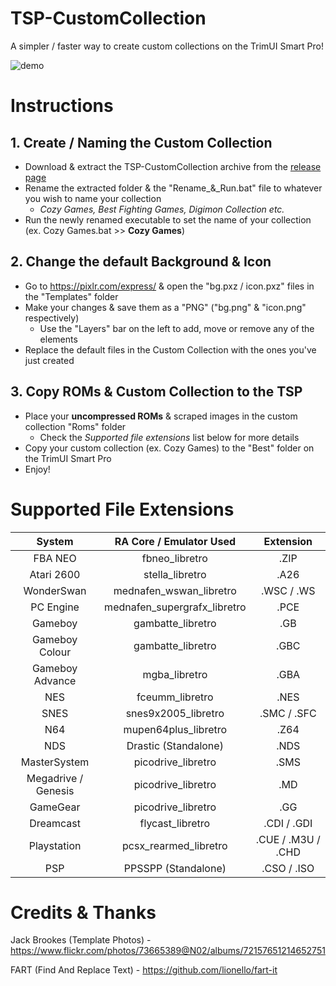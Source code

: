 # TSP-CustomCollection

A simpler / faster way to create custom collections on the TrimUI Smart Pro!

![demo](https://github.com/acatone-git/TSP-CustomCollection/assets/67967964/03791514-e9c4-41b6-beaa-c26e8801be98)

# Instructions
 
 ## 1. Create / Naming the Custom Collection

- Download & extract the TSP-CustomCollection archive from the [release page](https://github.com/acatone-git/TSP-CustomCollection/releases)
- Rename the extracted folder & the "Rename_&_Run.bat" file to whatever you wish to name your collection
  - *Cozy Games, Best Fighting Games, Digimon Collection etc.*
- Run the newly renamed executable to set the name of your collection (ex. Cozy Games.bat >> **Cozy Games**) 
  
## 2. Change the default Background & Icon

- Go to https://pixlr.com/express/ & open the "bg.pxz / icon.pxz" files in the "Templates" folder
- Make your changes & save them as a "PNG" ("bg.png" & "icon.png" respectively)
  - Use the "Layers" bar on the left to add, move or remove any of the elements
- Replace the default files in the Custom Collection with the ones you've just created

## 3. Copy ROMs & Custom Collection to the TSP 

- Place your **uncompressed ROMs** & scraped images in the custom collection "Roms" folder
   - Check the *Supported file extensions* list below for more details
- Copy your custom collection (ex. Cozy Games) to the "Best" folder on the TrimUI Smart Pro
- Enjoy!

# Supported File Extensions

| System | RA Core / Emulator Used| Extension |
|     :---:    |     :---:      |     :---:      |
| FBA NEO | fbneo_libretro | .ZIP |
| Atari 2600 | stella_libretro | .A26 |
| WonderSwan | mednafen_wswan_libretro | .WSC / .WS |
| PC Engine | mednafen_supergrafx_libretro | .PCE |
| Gameboy | gambatte_libretro | .GB |
| Gameboy Colour | gambatte_libretro | .GBC |
| Gameboy Advance | mgba_libretro | .GBA |
| NES | fceumm_libretro | .NES |
| SNES | snes9x2005_libretro | .SMC / .SFC |
| N64 | mupen64plus_libretro | .Z64 |
| NDS | Drastic (Standalone) | .NDS |
| MasterSystem | picodrive_libretro | .SMS |
| Megadrive / Genesis | picodrive_libretro | .MD |
| GameGear | picodrive_libretro | .GG |
| Dreamcast | flycast_libretro | .CDI / .GDI |
| Playstation | pcsx_rearmed_libretro | .CUE / .M3U / .CHD |
| PSP | PPSSPP (Standalone) | .CSO / .ISO |

# Credits & Thanks

Jack Brookes (Template Photos) - https://www.flickr.com/photos/73665389@N02/albums/72157651214652751

FART (Find And Replace Text) - https://github.com/lionello/fart-it
